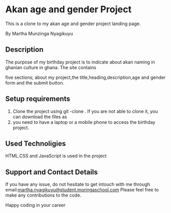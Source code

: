 # Akan age and gender Project

This is a clone to my akan age and gender project landing page.

By Martha Munzinga Nyagikuyu

## Description

The purpose of my birthday project is to indicate about akan naming in ghanian culture in ghana. The site contains 

five sections; about my project,the title,heading,description,age and gender form and the submit button.

## Setup requirements
<ol>
<li>Clone the project using git -clone . If you are not able to clone it, you can download the files as
<li>you need to have a laptop or a mobile phone to access the birthday project.</li>
</ol>

## Used Technoligies

HTML.CSS and JavaScript is used in the project

## Support and Contact Details

If you have any issue, do not hesitate to get intouch with me through 
email:martha.nyagikuyu@student.moringaschool.com 
Please feel free to make any contributions to the code.

Happy coding in your career